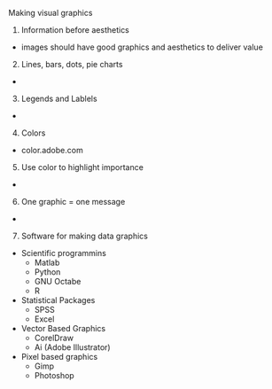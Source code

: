 Making visual graphics

1. Information before aesthetics
  - images should have good graphics and aesthetics to deliver value

2. Lines, bars, dots, pie charts
  - 

3. Legends and Lablels
  - 

4. Colors
  - color.adobe.com

5. Use color to highlight importance
  - 

6. One graphic = one message
  - 

7. Software for making data graphics
  - Scientific programmins
    - Matlab
    - Python
    - GNU Octabe
    - R
  - Statistical Packages
    - SPSS
    - Excel
  - Vector Based Graphics
    - CorelDraw
    - Ai (Adobe Illustrator)
  - Pixel based graphics
    - Gimp
    - Photoshop
